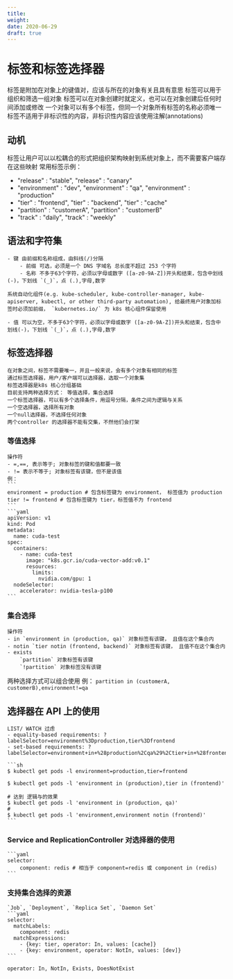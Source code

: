 ```yaml
---
title:
weight:
date: 2020-06-29
draft: true
---
```


# 标签和标签选择器
标签是附加在对象上的键值对，应该与所在的对象有关且具有意思
标签可以用于组织和筛选一组对象
标签可以在对象创建时就定义，也可以在对象创建后任何时间添加或修改
一个对象可以有多个标签，但同一个对象所有标签的名称必须唯一
标签不适用于非标识性的内容，非标识性内容应该使用注解(annotations)

## 动机
标签让用户可以以松耦合的形式把组织架构映射到系统对象上，而不需要客户端存在这些映射
常用标签示例：
- "release" : "stable", "release" : "canary"
- "environment" : "dev", "environment" : "qa", "environment" : "production"
- "tier" : "frontend", "tier" : "backend", "tier" : "cache"
- "partition" : "customerA", "partition" : "customerB"
- "track" : "daily", "track" : "weekly"

## 语法和字符集
    - 键 由前缀和名称组成，由斜线(/)分隔
        - 前缀 可选，必须是一个 DNS 字域名 总长度不超过 253 个字符
        - 名称 不多于63个字符，必须以字母或数字 ([a-z0-9A-Z])开头和结束，包含中划线(-)，下划线 `(_)`，点 (.),字母,数字

    系统自动化组件(e.g. kube-scheduler, kube-controller-manager, kube-apiserver, kubectl, or other third-party automation), 给最终用户对象加标签时必须加前缀， `kubernetes.io/` 为 k8s 核心组件保留使用

    - 值 可以为空，不多于63个字符，必须以字母或数字 ([a-z0-9A-Z])开头和结束，包含中划线(-)，下划线 `(_)`，点 (.),字母,数字

## 标签选择器
    在对象之间，标签不需要唯一，并且一般来说，会有多个对象有相同的标签
    通过标签选择器，用户/客户端可以选择器，选取一个对象集
    标签选择器是k8s 核心分组基础
    目前支持两种选择方式： 等值选择，集合选择
    一个标签选择器，可以有多个选择条件，用逗号分隔，条件之间为逻辑与关系
    一个空选择器，选择所有对象
    一个null选择器，不选择任何对象
    两个controller 的选择器不能有交集，不然他们会打架

### 等值选择
    操作符
    - =,==, 表示等于; 对象标签的键和值都要一致
    - != 表示不等于; 对象标签有该键，但不是该值
    例：
    ```
    environment = production # 包含标签键为 environment， 标签值为 production
    tier != frontend # 包含标签键为 tier，标签值不为 frontend
    ```
    ```yaml
    apiVersion: v1
    kind: Pod
    metadata:
      name: cuda-test
    spec:
      containers:
        - name: cuda-test
          image: "k8s.gcr.io/cuda-vector-add:v0.1"
          resources:
            limits:
              nvidia.com/gpu: 1
      nodeSelector:
        accelerator: nvidia-tesla-p100
    ```

### 集合选择
    操作符
    - in `environment in (production, qa)` 对象标签有该键， 且值在这个集合内
    - notin `tier notin (frontend, backend)` 对象标签有该键， 且值不在这个集合内
    - exists
        `partition` 对象标签有该键
        `!partition` 对象标签没有该键

两种选择方式可以组合使用 例： `partition in (customerA, customerB),environment!=qa`

## 选择器在 API 上的使用
    LIST/ WATCH 过虑
    - equality-based requirements: ?labelSelector=environment%3Dproduction,tier%3Dfrontend
    - set-based requirements: ?labelSelector=environment+in+%28production%2Cqa%29%2Ctier+in+%28frontend%29

    ```sh
    $ kubectl get pods -l environment=production,tier=frontend

    $ kubectl get pods -l 'environment in (production),tier in (frontend)'

    # 达到 逻辑与的效果
    $ kubectl get pods -l 'environment in (production, qa)'
    #
    $ kubectl get pods -l 'environment,environment notin (frontend)'
    ```

### Service and ReplicationController 对选择器的使用
    ```yaml
    selector:
        component: redis # 相当于 component=redis 或 component in (redis)
    ```

### 支持集合选择的资源
    `Job`, `Deployment`, `Replica Set`, `Daemon Set`
    ```yaml
    selector:
      matchLabels:
        component: redis
      matchExpressions:
        - {key: tier, operator: In, values: [cache]}
        - {key: environment, operator: NotIn, values: [dev]}
    ```

    operator: In, NotIn, Exists, DoesNotExist
